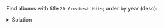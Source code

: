 Find albums with title `20 Greatest Hits`; order by year (desc):

<details>
  <summary>Solution</summary>

```
SELECT *
FROM albums_by_title
WHERE title = '20 Greatest Hits'; 
```{{execute}}

</details>
